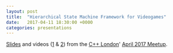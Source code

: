 ```yaml
---
layout: post
title:  "Hierarchical State Machine Framework for Videogames"
date:   2017-04-11 18:30:00 +0000
categories: presentations
---
```

[Slides](https://andrew-gresyk.github.io/attachments/hfsm-for-videogames.pdf) and videos ([1](https://skillsmatter.com/skillscasts/9901-hierarchical-fsm) & [2](https://skillsmatter.com/skillscasts/10157-hierarchical-fsm-part-2)) from the [C++ London](https://www.meetup.com/CppLondon/)' [April 2017 Meetup](https://www.meetup.com/CppLondon/events/237580202/).

